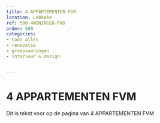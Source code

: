 ```yaml
---
title: 4 APPARTEMENTEN FVM
location: Lebbeke
ref: 500-4WONINGEN-PAD
order: 500
categories:
- toon alles
- renovatie
- groepswoningen
- interieur & design


---
```

# 4 APPARTEMENTEN FVM

Dit is tekst voor op de pagina van 4 APPARTEMENTEN FVM